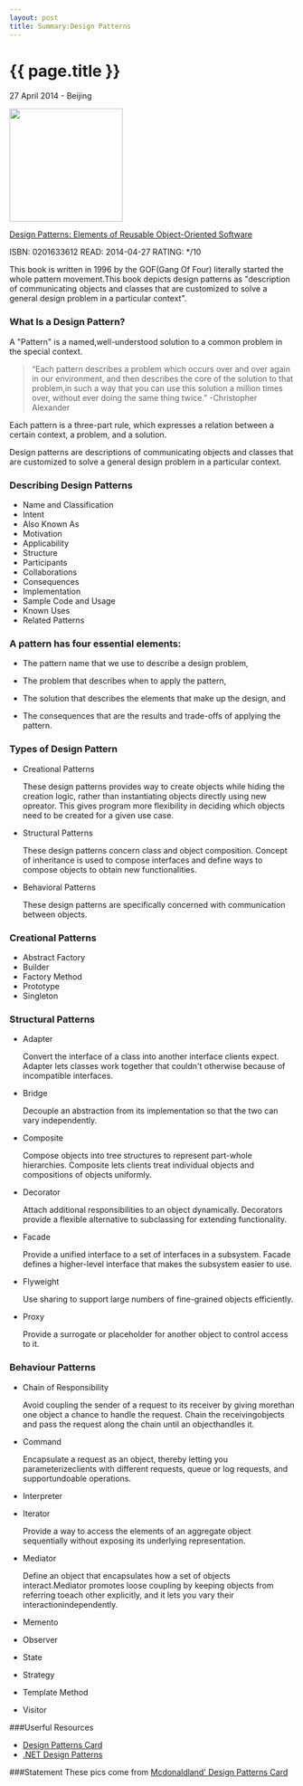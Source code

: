 ```yaml
---
layout: post
title: Summary:Design Patterns
---
```


{{ page.title }}
================

<p class="meta">27 April 2014 - Beijing</p>
 
<img src="http://ecx.images-amazon.com/images/I/51szD9HC9pL._BO2,204,203,200_PIsitb-sticker-arrow-click,TopRight,35,-76_AA300_SH20_OU01_.jpg" width="200" />

[Design Patterns: Elements of Reusable Object-Oriented Software](http://www.amazon.com/Design-Patterns-Elements-Reusable-Object-Oriented/dp/0201633612/ref=sr_1_1?ie=UTF8&qid=1397993114&sr=8-1&keywords=design+pattern)


ISBN: 0201633612 READ: 2014-04-27 RATING: */10

This book is written in 1996 by the GOF(Gang Of Four) literally started the whole pattern movement.This book depicts design patterns as "description of communicating objects and classes that are customized to solve a general design problem in a particular context".  

### What Is a Design Pattern?

A "Pattern" is a named,well-understood solution to a common problem in the special context.


> “Each pattern describes a problem which occurs over and over again in our environment, and then
describes the core of the solution to that problem,in such a way that you can use this solution a million times over, without ever doing the same thing twice.” -Christopher Alexander

Each pattern is a three-part rule, which expresses a relation between a certain context, a problem, and a solution. 

Design patterns are descriptions of communicating objects and classes that are customized to solve a general design problem in a particular context.

### Describing Design Patterns

- Name and Classification
- Intent
- Also Known As
- Motivation
- Applicability
- Structure
- Participants 
- Collaborations 
- Consequences 
- Implementation 
- Sample Code and Usage
- Known Uses
- Related Patterns


### A pattern has four essential elements:

- The pattern name that we use to describe a design problem,

- The problem that describes when to apply the pattern,

- The solution that describes the elements that make up the design, and

- The consequences that are the results and trade-offs of applying the pattern.


### Types of Design Pattern

- Creational Patterns

	These design patterns provides way to create objects while hiding the creation logic, rather than instantiating objects directly using new opreator. This gives program more flexibility in deciding which objects need to be created for a given use case.


- Structural Patterns
	
	These design patterns concern class and object composition. Concept of inheritance is used to compose interfaces and define ways to compose objects to obtain new functionalities.

- Behavioral Patterns

	These design patterns are specifically concerned with communication between objects.

### Creational Patterns

- Abstract Factory
- Builder
- Factory Method
- Prototype 
- Singleton


###	Structural Patterns

- Adapter 

	Convert the interface of a class into another interface clients expect. Adapter lets classes work together that couldn't otherwise because of incompatible interfaces.

- Bridge
	
	Decouple an abstraction from its implementation so that the two can vary independently.
	
- Composite
	
	Compose objects into tree structures to represent part-whole hierarchies. Composite lets clients treat individual objects and compositions of objects uniformly.
	
- Decorator

	Attach additional responsibilities to an object dynamically. Decorators provide a flexible alternative to subclassing for extending functionality.
	
- Facade

	Provide a unified interface to a set of interfaces in a subsystem. Facade defines a higher-level interface that makes the subsystem easier to use.

- Flyweight

	Use sharing to support large numbers of fine-grained objects efficiently.

- Proxy
	
	Provide a surrogate or placeholder for another object to control access to it.

### Behaviour Patterns

- Chain of Responsibility

	Avoid coupling the sender of a request to its receiver by giving morethan one object a chance to handle the request. Chain the receivingobjects and pass the request along the chain until an objecthandles it.
	

- Command

	Encapsulate a request as an object, thereby letting you parameterizeclients with different requests, queue or log requests, and supportundoable operations.

- Interpreter
 
- Iterator

	Provide a way to access the elements of an aggregate object sequentially without exposing its underlying representation.

- Mediator

	Define an object that encapsulates how a set of objects interact.Mediator promotes loose coupling by keeping objects from referring toeach other explicitly, and it lets you vary their interactionindependently.

- Memento
- Observer
- State
- Strategy
- Template Method
- Visitor



###Userful Resources
- [Design Patterns Card](file:///Users/Geek4IT/EBooks/CS/%E8%AE%BE%E8%AE%A1%E6%A8%A1%E5%BC%8F/Cheat%20Sheet/designpatternscard.pdf)
- [.NET Design Patterns](http://www.dofactory.com/Patterns/Patterns.aspx)

###Statement
These pics come from [Mcdonaldland' Design Patterns Card](http://www.mcdonaldland.info/files/designpatterns/)




